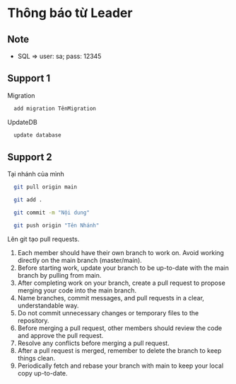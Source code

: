 ﻿# Thông báo từ Leader

## Note
- SQL => user: sa; pass: 12345 

## Support 1
Migration
```bash
  add migration TênMigration
```
UpdateDB
```bash
  update database 
```
## Support 2
Tại nhánh của mình

```bash
  git pull origin main
```


```bash
  git add .
```
```bash
  git commit -m "Nội dung"
```
```bash
  git push origin "Tên Nhánh"
```

Lên git tạo pull requests.

1. Each member should have their own branch to work on. Avoid working directly on the main branch (master/main).
2. Before starting work, update your branch to be up-to-date with the main branch by pulling from main.
3. After completing work on your branch, create a pull request to propose merging your code into the main branch.
4. Name branches, commit messages, and pull requests in a clear, understandable way.
5. Do not commit unnecessary changes or temporary files to the repository.
6. Before merging a pull request, other members should review the code and approve the pull request.
7. Resolve any conflicts before merging a pull request.
8. After a pull request is merged, remember to delete the branch to keep things clean.
9. Periodically fetch and rebase your branch with main to keep your local copy up-to-date.
